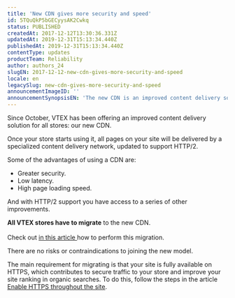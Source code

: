 ```yaml
---
title: 'New CDN gives more security and speed'
id: 5TQuQkP5bGECyysAK2Cwkq
status: PUBLISHED
createdAt: 2017-12-12T13:30:36.331Z
updatedAt: 2019-12-31T15:13:34.440Z
publishedAt: 2019-12-31T15:13:34.440Z
contentType: updates
productTeam: Reliability
author: authors_24
slugEN: 2017-12-12-new-cdn-gives-more-security-and-speed
locale: en
legacySlug: new-cdn-gives-more-security-and-speed
announcementImageID: ''
announcementSynopsisEN: 'The new CDN is an improved content delivery solution for all stores'
---
```


Since October, VTEX has been offering an improved content delivery solution for all stores: our new CDN.

Once your store starts using it, all pages on your site will be delivered by a specialized content delivery network, updated to support HTTP/2.

Some of the advantages of using a CDN are:
- Greater security.
- Low latency.
- High page loading speed.

And with HTTP/2 support you have access to a series of other improvements.

<div class = "alert alert-warning">
<strong>All VTEX stores have to migrate</strong> to the new CDN.<br><br>Check out <a href="http://help.vtex.com/en/tutorial/activating-new-vtex-cdn">in this article </a> how to perform this migration.
</div>

There are no risks or contraindications to joining the new model.

The main requirement for migrating is that your site is fully available on HTTPS, which contributes to secure traffic to your store and improve your site ranking in organic searches. To do this, follow the steps in the article [Enable HTTPS throughout the site](/en/tutorial/enable-https-throughout-the-site).
